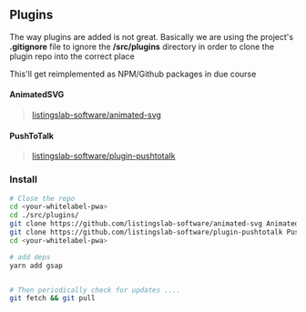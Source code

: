 ## Plugins

The way plugins are added is not great. Basically we are using the 
project's __.gitignore__ file to ignore the **/src/plugins** 
directory in order to clone the plugin repo into the correct place

This'll get reimplemented as NPM/Github packages in due course

#### AnimatedSVG
> [listingslab-software/animated-svg](https://github.com/listingslab-software/animated-svg)

#### PushToTalk
> [listingslab-software/plugin-pushtotalk](https://github.com/listingslab-software/plugin-pushtotalk)


### Install

```bash
# Close the repo
cd <your-whitelabel-pwa>
cd ./src/plugins/
git clone https://github.com/listingslab-software/animated-svg AnimatedSVG
git clone https://github.com/listingslab-software/plugin-pushtotalk PushToTalk
cd <your-whitelabel-pwa>

# add deps
yarn add gsap 


# Then periodically check for updates ....
git fetch && git pull
```